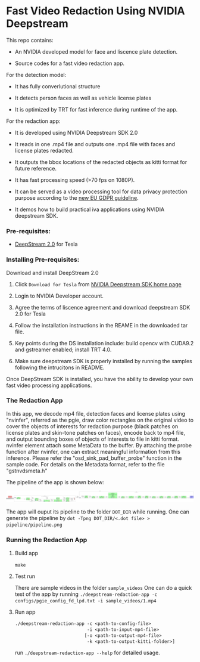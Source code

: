 # Fast Video Redaction Using NVIDIA Deepstream #

This repo contains: 

* An NVIDIA developed model for face and liscence plate detection.

* Source codes for a fast video redaction app.

For the detection model:

* It has fully converlutional structure

* It detects person faces as well as vehicle license plates

* It is optimized by TRT for fast inference during runtime of the app.

For the redaction app:

* It is developed using NVIDIA Deepstream SDK 2.0

* It reads in one .mp4 file and outputs one .mp4 file with faces and license plates redacted.

* It outputs the bbox locations of the redacted objects as kitti format for future reference.

* It has fast processing speed (>70 fps on 1080P). 

* It can be served as a video processing tool for data privacy protection purpose according to the [new EU GDPR guideline](https://www.eugdpr.org/).

* It demos how to build practical iva applications using NVIDIA deepstream SDK. 

### Pre-requisites: ###

- [DeepStream 2.0](https://developer.nvidia.com/deepstream-sdk) for Tesla

### Installing Pre-requisites: ###

Download and install DeepStream 2.0

1. Click `Download for Tesla` from [NVIDIA Deepstream SDK home page](https://developer.nvidia.com/deepstream-sdk)

2. Login to NVIDIA Developer account.

3. Agree the terms of liscence agreement and download deepstream SDK 2.0 for Tesla

4. Follow the installation instructions in the REAME in the downloaded tar file.

5. Key points during the DS installation include: build opencv with CUDA9.2 and gstreamer enabled; install TRT 4.0.

6. Make sure deepstream SDK is properly installed by running the samples following the intrucitons in README.

Once DeepStream SDK is installed, you have the ability to develop your own fast video processing applications.

### The Redaction App ###

In this app, we decode mp4 file, detection faces and license plates using "nvinfer", referred as the pgie, draw color rectangles on the original video to cover the objects of interests for redaction purpose (black patches on license plates and skin-tone patches on faces), encode back to mp4 file, and output bounding boxes of objects of interests to file in kitti format. nvinfer element attach some MetaData to the buffer. By attaching the probe function after nvinfer, one can extract meaningful information from this inference. Please refer the "osd_sink_pad_buffer_probe" function in the sample code. For details on the Metadata format, refer to the file "gstnvdsmeta.h"

The pipeline of the app is shown below:

![alt text](pipeline/pipeline-playing.png "pipeline")

The app will ouput its pipeline to the folder `DOT_DIR` while running.
One can generate the pipeline by `dot -Tpng DOT_DIR/<.dot file> > pipeline/pipeline.png`

### Running the Redaction App ###

1. Build app

	`make`

2. Test run

	There are sample videos in the folder `sample_videos`
	One can do a quick test of the app by running
	`./deepstream-redaction-app -c configs/pgie_config_fd_lpd.txt -i sample_videos/1.mp4`

3. Run app

	```
	./deepstream-redaction-app -c <path-to-config-file> 
							   -i <path-to-input-mp4-file> 
							  [-o <path-to-output-mp4-file> 
							   -k <path-to-output-kitti-folder>]
	```

	run `./deepstream-redaction-app --help` for detailed usage.

